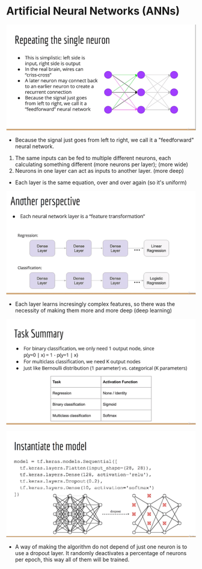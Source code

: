 # Artificial Neural Networks (ANNs)

![Feedforward Neural Network](./notes_imgs/feedforward.png)
- Because the signal just goes from left to right, we call it a "feedforward" neural network.

1. The same inputs can be fed to multiple different neurons, each calculating something different (more neurons per layer); (more wide)
2. Neurons in one layer can act as inputs to another layer. (more deep)

- Each layer is the same equation, over and over again (so it's uniform)

![Another way of thinking about neural networks](./notes_imgs/another_way_of_think.png)

- Each layer learns incresingly complex features, so there was the necessity of making them more and more deep (deep learning)

![Activation functions](./notes_imgs/activation_functions_last_layer.png)

![Dropout layer](./notes_imgs/dropout_layer.png)
- A way of making the algorithm do not depend of just one neuron is to use a dropout layer. It randomly deactivates a percentage of neurons per epoch, this way all of them will be trained.